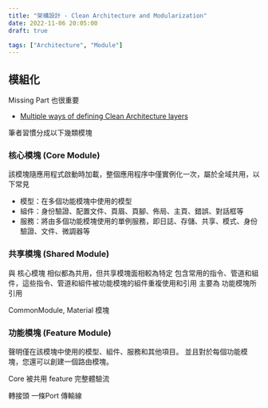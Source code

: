 ```yaml
---
title: "架構設計 - Clean Architecture and Modularization"
date: 2022-11-06 20:05:00
draft: true

tags: ["Architecture", "Module"]
---
```



## 模組化
Missing Part 也很重要

- [Multiple ways of defining Clean Architecture layers](https://proandroiddev.com/multiple-ways-of-defining-clean-architecture-layers-bbb70afa5d4a)


筆者習慣分成以下幾類模塊
  
### 核心模塊 (Core Module)
該模塊隨應用程式啟動時加載，整個應用程序中僅實例化一次，屬於全域共用，以下常見

- 模型：在多個功能模塊中使用的模型
- 組件：身份驗證、配置文件、頁眉、頁腳、佈局、主頁、錯誤、對話框等
- 服務：將由多個功能模塊使用的單例服務，即日誌、存儲、共享、模式、身份驗證、文件、微調器等

### 共享模塊 (Shared Module)
與 核心模塊 相似都為共用，但共享模塊面相較為特定
包含常用的指令、管道和組件，這些指令、管道和組件被功能模塊的組件重複使用和引用
主要為 功能模塊所引用

CommonModule, Material 模塊

### 功能模塊 (Feature Module)
聲明僅在該模塊中使用的模型、組件、服務和其他項目。
並且對於每個功能模塊，您還可以創建一個路由模塊。



Core 被共用
feature 完整體驗流


轉接頭
一條Port 傳輸線



[]()




